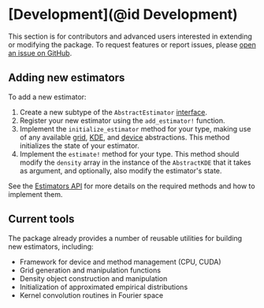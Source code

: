# [Development](@id Development)

This section is for contributors and advanced users interested in extending or modifying the package. To request features or report issues, please [open an issue on GitHub](https://github.com/chrissm23/ParallelKDE.jl/issues).

## Adding new estimators
To add a new estimator:

1. Create a new subtype of the `AbstractEstimator` [interface](@ref "APIEstimators").
2. Register your new estimator using the `add_estimator!` function.
3. Implement the `initialize_estimator` method for your type, making use of any available [grid](@ref "APIGrids"), [KDE](@ref "APIKDEs"), and [device](@ref "APIDevices") abstractions. This method initializes the state of your estimator.
4. Implement the `estimate!` method for your type. This method should modify the `density` array in the instance of the `AbstractKDE` that it takes as argument, and optionally, also modify the estimator's state.

See the [Estimators API](@ref "APIEstimators") for more details on the required methods and how to implement them.

## Current tools

The package already provides a number of reusable utilities for building new estimators, including:

- Framework for device and method management (CPU, CUDA)
- Grid generation and manipulation functions
- Density object construction and manipulation
- Initialization of approximated empirical distributions
- Kernel convolution routines in Fourier space
